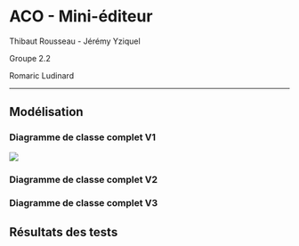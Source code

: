 # ACO - Mini-éditeur

Thibaut Rousseau - Jérémy Yziquel

Groupe 2.2

Romaric Ludinard

- - -

## Modélisation

### Diagramme de classe complet V1
![](http://i.imgur.com/tKfeQ3w.png)

### Diagramme de classe complet V2

### Diagramme de classe complet V3

## Résultats des tests
